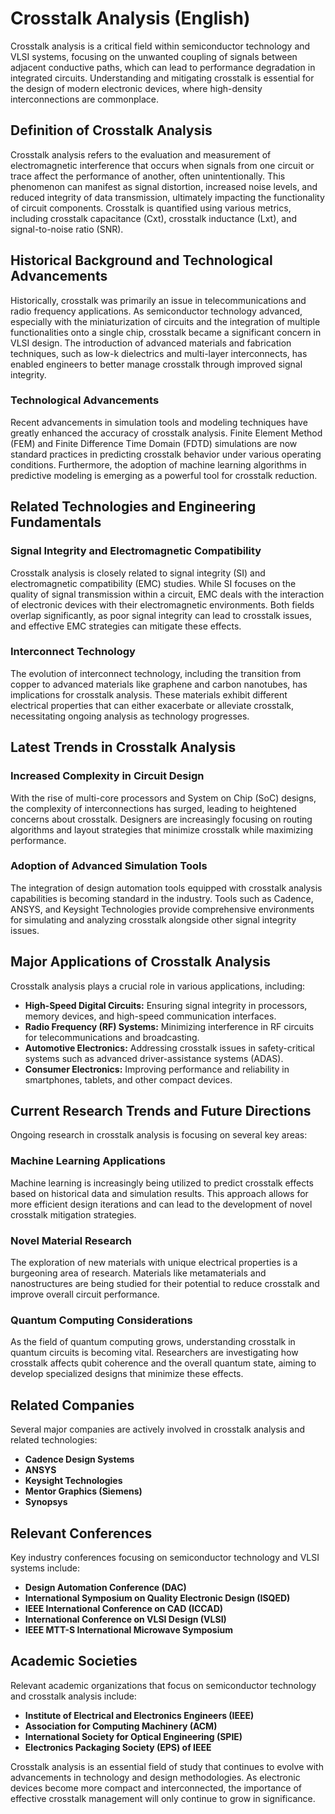 # Crosstalk Analysis (English)

Crosstalk analysis is a critical field within semiconductor technology and VLSI systems, focusing on the unwanted coupling of signals between adjacent conductive paths, which can lead to performance degradation in integrated circuits. Understanding and mitigating crosstalk is essential for the design of modern electronic devices, where high-density interconnections are commonplace.

## Definition of Crosstalk Analysis

Crosstalk analysis refers to the evaluation and measurement of electromagnetic interference that occurs when signals from one circuit or trace affect the performance of another, often unintentionally. This phenomenon can manifest as signal distortion, increased noise levels, and reduced integrity of data transmission, ultimately impacting the functionality of circuit components. Crosstalk is quantified using various metrics, including crosstalk capacitance (Cxt), crosstalk inductance (Lxt), and signal-to-noise ratio (SNR).

## Historical Background and Technological Advancements

Historically, crosstalk was primarily an issue in telecommunications and radio frequency applications. As semiconductor technology advanced, especially with the miniaturization of circuits and the integration of multiple functionalities onto a single chip, crosstalk became a significant concern in VLSI design. The introduction of advanced materials and fabrication techniques, such as low-k dielectrics and multi-layer interconnects, has enabled engineers to better manage crosstalk through improved signal integrity.

### Technological Advancements

Recent advancements in simulation tools and modeling techniques have greatly enhanced the accuracy of crosstalk analysis. Finite Element Method (FEM) and Finite Difference Time Domain (FDTD) simulations are now standard practices in predicting crosstalk behavior under various operating conditions. Furthermore, the adoption of machine learning algorithms in predictive modeling is emerging as a powerful tool for crosstalk reduction.

## Related Technologies and Engineering Fundamentals

### Signal Integrity and Electromagnetic Compatibility

Crosstalk analysis is closely related to signal integrity (SI) and electromagnetic compatibility (EMC) studies. While SI focuses on the quality of signal transmission within a circuit, EMC deals with the interaction of electronic devices with their electromagnetic environments. Both fields overlap significantly, as poor signal integrity can lead to crosstalk issues, and effective EMC strategies can mitigate these effects.

### Interconnect Technology

The evolution of interconnect technology, including the transition from copper to advanced materials like graphene and carbon nanotubes, has implications for crosstalk analysis. These materials exhibit different electrical properties that can either exacerbate or alleviate crosstalk, necessitating ongoing analysis as technology progresses.

## Latest Trends in Crosstalk Analysis

### Increased Complexity in Circuit Design

With the rise of multi-core processors and System on Chip (SoC) designs, the complexity of interconnections has surged, leading to heightened concerns about crosstalk. Designers are increasingly focusing on routing algorithms and layout strategies that minimize crosstalk while maximizing performance.

### Adoption of Advanced Simulation Tools

The integration of design automation tools equipped with crosstalk analysis capabilities is becoming standard in the industry. Tools such as Cadence, ANSYS, and Keysight Technologies provide comprehensive environments for simulating and analyzing crosstalk alongside other signal integrity issues.

## Major Applications of Crosstalk Analysis

Crosstalk analysis plays a crucial role in various applications, including:

- **High-Speed Digital Circuits:** Ensuring signal integrity in processors, memory devices, and high-speed communication interfaces.
- **Radio Frequency (RF) Systems:** Minimizing interference in RF circuits for telecommunications and broadcasting.
- **Automotive Electronics:** Addressing crosstalk issues in safety-critical systems such as advanced driver-assistance systems (ADAS).
- **Consumer Electronics:** Improving performance and reliability in smartphones, tablets, and other compact devices.

## Current Research Trends and Future Directions

Ongoing research in crosstalk analysis is focusing on several key areas:

### Machine Learning Applications

Machine learning is increasingly being utilized to predict crosstalk effects based on historical data and simulation results. This approach allows for more efficient design iterations and can lead to the development of novel crosstalk mitigation strategies.

### Novel Material Research

The exploration of new materials with unique electrical properties is a burgeoning area of research. Materials like metamaterials and nanostructures are being studied for their potential to reduce crosstalk and improve overall circuit performance.

### Quantum Computing Considerations

As the field of quantum computing grows, understanding crosstalk in quantum circuits is becoming vital. Researchers are investigating how crosstalk affects qubit coherence and the overall quantum state, aiming to develop specialized designs that minimize these effects.

## Related Companies

Several major companies are actively involved in crosstalk analysis and related technologies:

- **Cadence Design Systems**
- **ANSYS**
- **Keysight Technologies**
- **Mentor Graphics (Siemens)**
- **Synopsys**

## Relevant Conferences

Key industry conferences focusing on semiconductor technology and VLSI systems include:

- **Design Automation Conference (DAC)**
- **International Symposium on Quality Electronic Design (ISQED)**
- **IEEE International Conference on CAD (ICCAD)**
- **International Conference on VLSI Design (VLSI)**
- **IEEE MTT-S International Microwave Symposium**

## Academic Societies

Relevant academic organizations that focus on semiconductor technology and crosstalk analysis include:

- **Institute of Electrical and Electronics Engineers (IEEE)**
- **Association for Computing Machinery (ACM)**
- **International Society for Optical Engineering (SPIE)**
- **Electronics Packaging Society (EPS) of IEEE**

Crosstalk analysis is an essential field of study that continues to evolve with advancements in technology and design methodologies. As electronic devices become more compact and interconnected, the importance of effective crosstalk management will only continue to grow in significance.